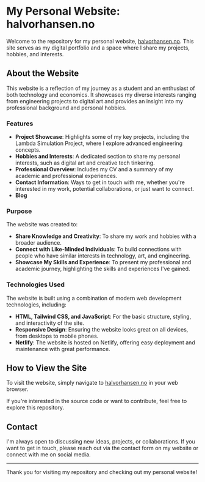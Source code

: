 # My Personal Website: halvorhansen.no

Welcome to the repository for my personal website, [halvorhansen.no](https://halvorhansen.no). This site serves as my digital portfolio and a space where I share my projects, hobbies, and interests.

## About the Website

This website is a reflection of my journey as a student and an enthusiast of both technology and economics. It showcases my diverse interests ranging from engineering projects to digital art and provides an insight into my professional background and personal hobbies.

### Features

- **Project Showcase**: Highlights some of my key projects, including the Lambda Simulation Project, where I explore advanced engineering concepts.
- **Hobbies and Interests**: A dedicated section to share my personal interests, such as digital art and creative tech tinkering.
- **Professional Overview**: Includes my CV and a summary of my academic and professional experiences.
- **Contact Information**: Ways to get in touch with me, whether you're interested in my work, potential collaborations, or just want to connect.
- **Blog**

### Purpose

The website was created to:

- **Share Knowledge and Creativity**: To share my work and hobbies with a broader audience.
- **Connect with Like-Minded Individuals**: To build connections with people who have similar interests in technology, art, and engineering.
- **Showcase My Skills and Experience**: To present my professional and academic journey, highlighting the skills and experiences I've gained.

### Technologies Used

The website is built using a combination of modern web development technologies, including:

- **HTML, Tailwind CSS, and JavaScript**: For the basic structure, styling, and interactivity of the site.
- **Responsive Design**: Ensuring the website looks great on all devices, from desktops to mobile phones.
- **Netlify**: The website is hosted on Netlify, offering easy deployment and maintenance with great performance.

## How to View the Site

To visit the website, simply navigate to [halvorhansen.no](https://halvorhansen.no) in your web browser.

If you're interested in the source code or want to contribute, feel free to explore this repository.

## Contact

I'm always open to discussing new ideas, projects, or collaborations. If you want to get in touch, please reach out via the contact form on my website or connect with me on social media.

---

Thank you for visiting my repository and checking out my personal website!
